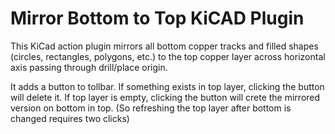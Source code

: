 # Mirror Bottom to Top KiCAD Plugin

This KiCad action plugin mirrors all bottom copper tracks and filled shapes (circles, rectangles, polygons, etc.) to the top copper layer across horizontal axis passing through drill/place origin.

It adds a button to tollbar. If something exists in top layer, clicking the button will delete it. If top layer is empty, clicking the button will crete the mirrored version on bottom in top. (So refreshing the top layer after bottom is changed requires two clicks)


